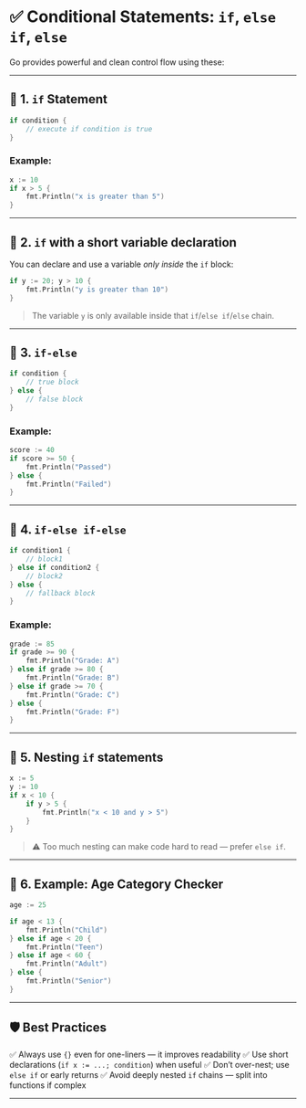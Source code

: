 # ✅ Conditional Statements: `if`, `else if`, `else`

Go provides powerful and clean control flow using these:

---

## 🔹 1. `if` Statement

```go
if condition {
    // execute if condition is true
}
```

### Example:

```go
x := 10
if x > 5 {
    fmt.Println("x is greater than 5")
}
```

---

## 🔹 2. `if` with a short variable declaration

You can declare and use a variable *only inside* the `if` block:

```go
if y := 20; y > 10 {
    fmt.Println("y is greater than 10")
}
```

> The variable `y` is only available inside that `if`/`else if`/`else` chain.

---

## 🔹 3. `if-else`

```go
if condition {
    // true block
} else {
    // false block
}
```

### Example:

```go
score := 40
if score >= 50 {
    fmt.Println("Passed")
} else {
    fmt.Println("Failed")
}
```

---

## 🔹 4. `if-else if-else`

```go
if condition1 {
    // block1
} else if condition2 {
    // block2
} else {
    // fallback block
}
```

### Example:

```go
grade := 85
if grade >= 90 {
    fmt.Println("Grade: A")
} else if grade >= 80 {
    fmt.Println("Grade: B")
} else if grade >= 70 {
    fmt.Println("Grade: C")
} else {
    fmt.Println("Grade: F")
}
```

---

## 🔹 5. Nesting `if` statements

```go
x := 5
y := 10
if x < 10 {
    if y > 5 {
        fmt.Println("x < 10 and y > 5")
    }
}
```

> ⚠️ Too much nesting can make code hard to read — prefer `else if`.

---


## 🔹 6. Example: Age Category Checker

```go
age := 25

if age < 13 {
    fmt.Println("Child")
} else if age < 20 {
    fmt.Println("Teen")
} else if age < 60 {
    fmt.Println("Adult")
} else {
    fmt.Println("Senior")
}
```

---

## 🛡 Best Practices

✅ Always use `{}` even for one-liners — it improves readability
✅ Use short declarations (`if x := ...; condition`) when useful
✅ Don’t over-nest; use `else if` or early returns
✅ Avoid deeply nested `if` chains — split into functions if complex

---

